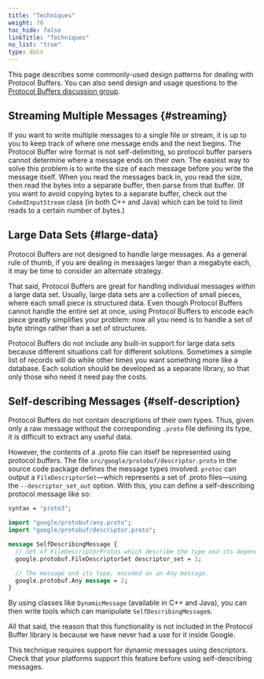 ```yaml
---
title: "Techniques"
weight: 70
toc_hide: false
linkTitle: "Techniques"
no_list: "true"
type: docs
---
```


This page describes some commonly-used design patterns for dealing with Protocol
Buffers. You can also send design and usage questions to the
[Protocol Buffers discussion group](http://groups.google.com/group/protobuf).

## Streaming Multiple Messages {#streaming}

If you want to write multiple messages to a single file or stream, it is up to
you to keep track of where one message ends and the next begins. The Protocol
Buffer wire format is not self-delimiting, so protocol buffer parsers cannot
determine where a message ends on their own. The easiest way to solve this
problem is to write the size of each message before you write the message
itself. When you read the messages back in, you read the size, then read the
bytes into a separate buffer, then parse from that buffer. (If you want to avoid
copying bytes to a separate buffer, check out the `CodedInputStream` class (in
both C++ and Java) which can be told to limit reads to a certain number of
bytes.)

## Large Data Sets {#large-data}

Protocol Buffers are not designed to handle large messages. As a general rule of
thumb, if you are dealing in messages larger than a megabyte each, it may be
time to consider an alternate strategy.

That said, Protocol Buffers are great for handling individual messages *within*
a large data set. Usually, large data sets are a collection of small pieces,
where each small piece is structured data. Even though Protocol Buffers cannot
handle the entire set at once, using Protocol Buffers to encode each piece
greatly simplifies your problem: now all you need is to handle a set of byte
strings rather than a set of structures.

Protocol Buffers do not include any built-in support for large data sets because
different situations call for different solutions. Sometimes a simple list of
records will do while other times you want something more like a database. Each
solution should be developed as a separate library, so that only those who need
it need pay the costs.

## Self-describing Messages {#self-description}

Protocol Buffers do not contain descriptions of their own types. Thus, given
only a raw message without the corresponding `.proto` file defining its type, it
is difficult to extract any useful data.

However, the contents of a .proto file can itself be represented using protocol
buffers. The file `src/google/protobuf/descriptor.proto` in the source code
package defines the message types involved. `protoc` can output a
`FileDescriptorSet`—which represents a set of .proto files—using the
`--descriptor_set_out` option. With this, you can define a self-describing
protocol message like so:

```proto
syntax = "proto3";

import "google/protobuf/any.proto";
import "google/protobuf/descriptor.proto";

message SelfDescribingMessage {
  // Set of FileDescriptorProtos which describe the type and its dependencies.
  google.protobuf.FileDescriptorSet descriptor_set = 1;

  // The message and its type, encoded as an Any message.
  google.protobuf.Any message = 2;
}
```

By using classes like `DynamicMessage` (available in C++ and Java), you can then
write tools which can manipulate `SelfDescribingMessage`s.

All that said, the reason that this functionality is not included in the
Protocol Buffer library is because we have never had a use for it inside Google.

This technique requires support for dynamic messages using descriptors. Check
that your platforms support this feature before using self-describing messages.
